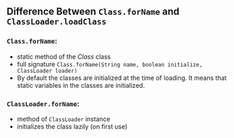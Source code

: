## Difference Between `Class.forName` and `ClassLoader.loadClass`

### `Class.forName`:
* static method of the _Class_ class
* full signature `Class.forName(String name, boolean initialize, ClassLoader loader)`
* By default the classes are initialized at the time of loading. It means that static variables in the classes are initialized.

### `ClassLoader.forName`:
* method of `ClassLoader` instance
* initializes the class lazily (on first use)

